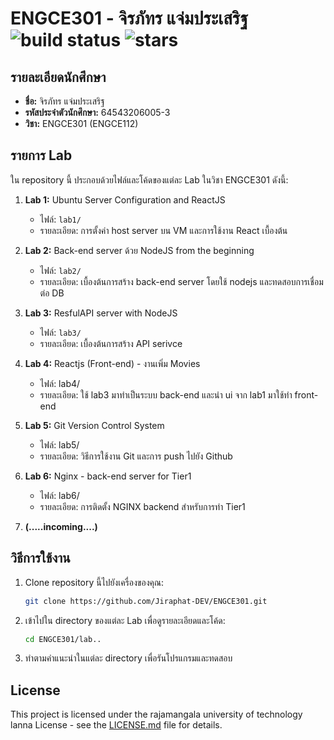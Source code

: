 # ENGCE301 - จิรภัทร แจ่มประเสริฐ ![build status](https://img.shields.io/badge/build-passing-brightgreen) ![stars](https://img.shields.io/github/stars/Jiraphat-DEV/ENGCE301)

## รายละเอียดนักศึกษา
- **ชื่อ:** จิรภัทร แจ่มประเสริฐ
- **รหัสประจำตัวนักศึกษา:** 64543206005-3
- **วิชา:** ENGCE301 (ENGCE112)

## รายการ Lab
ใน repository นี้ ประกอบด้วยไฟล์และโค้ดของแต่ละ Lab ในวิชา ENGCE301 ดังนี้:

1. **Lab 1:** Ubuntu Server Configuration and ReactJS
   - ไฟล์: `lab1/`
   - รายละเอียด: การตั้งค่า host server บน VM และการใช้งาน React เบื้องต้น
2. **Lab 2:** Back-end server ด้วย NodeJS from the beginning
   - ไฟล์: `lab2/`
   - รายละเอียด: เบื้องต้นการสร้าง back-end server โดยใช้ nodejs และทดสอบการเชื่อมต่อ DB
3. **Lab 3:** ResfulAPI server with NodeJS
   - ไฟล์: `lab3/`
   - รายละเอียด: เบื้องต้นการสร้าง API serivce 
4. **Lab 4:** Reactjs (Front-end) - งานเพิ่ม Movies
   - ไฟล์: lab4/
   - รายละเอียด: ใช้ lab3 มาทำเป็นระบบ back-end และนำ ui จาก lab1 มาใช้ทำ front-end

5. **Lab 5:** Git Version Control System
   - ไฟล์: lab5/
   - รายละเอียด: วิธีการใช้งาน Git และการ push ไปยัง Github

6. **Lab 6:** Nginx - back-end server for Tier1
   - ไฟล์: lab6/
   - รายละเอียด: การติดตั้ง NGINX backend สำหรับการทำ Tier1
7. **(.....incoming....)**

## วิธีการใช้งาน
1. Clone repository นี้ไปยังเครื่องของคุณ:
    ```bash
    git clone https://github.com/Jiraphat-DEV/ENGCE301.git
    ```
2. เข้าไปใน directory ของแต่ละ Lab เพื่อดูรายละเอียดและโค้ด:
    ```bash
    cd ENGCE301/lab..
    ```
3. ทำตามคำแนะนำในแต่ละ directory เพื่อรันโปรแกรมและทดสอบ

## License
This project is licensed under the rajamangala university of technology lanna License - see the [LICENSE.md](LICENSE.md) file for details.
